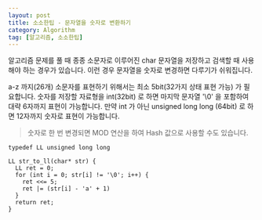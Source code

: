 ```yaml
---
layout: post
title: 소소한팁 - 문자열을 숫자로 변환하기
category: Algorithm
tag: [알고리즘, 소소한팁]
---
```


알고리즘 문제를 풀 때 종종 소문자로 이루어진 char 문자열을 저장하고 검색할 때 사용해야 하는 경우가 있습니다. 이런 경우 문자열을 숫자로 변경하면 다루기가 쉬워집니다.

a-z 까지(26개) 소문자를 표현하기 위해서는 최소 5bit(32가지 상태 표현 가능) 가 필요합니다. 숫자를 저장할 자료형을 int(32bit) 로 하면 마지막 문자열 '\0' 을 포함하여 대략 6자까지 표현이 가능합니다. 만약 int 가 아닌 unsigned long long (64bit) 로 하면 12자까지 숫자로 표현이 가능합니다. 

>숫자로 한 번 변경되면 MOD 연산을 하여 Hash 값으로 사용할 수도 있습니다.

```
typedef LL unsigned long long

LL str_to_ll(char* str) {
  LL ret = 0;
  for (int i = 0; str[i] != '\0'; i++) {
    ret <<= 5;
    ret |= (str[i] - 'a' + 1)
  }
  return ret;
}
```

